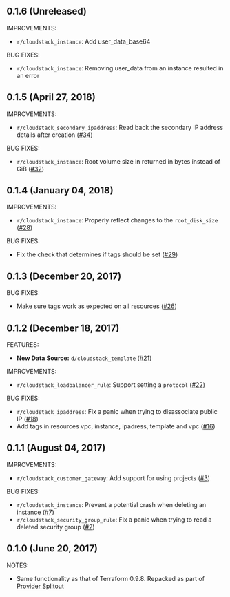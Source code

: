 ## 0.1.6 (Unreleased)
IMPROVEMENTS:

* `r/cloudstack_instance`: Add user_data_base64

BUG FIXES:

* `r/cloudstack_instance`: Removing user_data from an instance resulted in an error

## 0.1.5 (April 27, 2018)

IMPROVEMENTS:

* `r/cloudstack_secondary_ipaddress`: Read back the secondary IP address details after creation ([#34](https://github.com/terraform-providers/terraform-provider-cloudstack/issues/34))

BUG FIXES:

* `r/cloudstack_instance`: Root volume size in returned in bytes instead of GiB ([#32](https://github.com/terraform-providers/terraform-provider-cloudstack/issues/32))

## 0.1.4 (January 04, 2018)

IMPROVEMENTS:

* `r/cloudstack_instance`: Properly reflect changes to the `root_disk_size` ([#28](https://github.com/terraform-providers/terraform-provider-cloudstack/issues/28))

BUG FIXES:

* Fix the check that determines if tags should be set ([#29](https://github.com/terraform-providers/terraform-provider-cloudstack/issues/29))

## 0.1.3 (December 20, 2017)

BUG FIXES:

* Make sure tags work as expected on all resources ([#26](https://github.com/terraform-providers/terraform-provider-cloudstack/issues/26))

## 0.1.2 (December 18, 2017)

FEATURES:

* **New Data Source:** `d/cloudstack_template` ([#21](https://github.com/terraform-providers/terraform-provider-cloudstack/issues/21))

IMPROVEMENTS:

* `r/cloudstack_loadbalancer_rule`: Support setting a `protocol` ([#22](https://github.com/terraform-providers/terraform-provider-cloudstack/issues/22))

BUG FIXES:

* `r/cloudstack_ipaddress`: Fix a panic when trying to disassociate public IP ([#18](https://github.com/terraform-providers/terraform-provider-cloudstack/issues/18))
* Add tags in resources vpc, instance, ipadress, template and vpc ([#16](https://github.com/terraform-providers/terraform-provider-cloudstack/issues/16))

## 0.1.1 (August 04, 2017)

IMPROVEMENTS:

* `r/cloudstack_customer_gateway`: Add support for using projects ([#3](https://github.com/terraform-providers/terraform-provider-cloudstack/issues/3))

BUG FIXES:

* `r/cloudstack_instance`: Prevent a potential crash when deleting an instance ([#7](https://github.com/terraform-providers/terraform-provider-cloudstack/issues/7))
* `r/cloudstack_security_group_rule`: Fix a panic when trying to read a deleted security group ([#2](https://github.com/terraform-providers/terraform-provider-cloudstack/issues/2))

## 0.1.0 (June 20, 2017)

NOTES:

* Same functionality as that of Terraform 0.9.8. Repacked as part of [Provider Splitout](https://www.hashicorp.com/blog/upcoming-provider-changes-in-terraform-0-10/)
